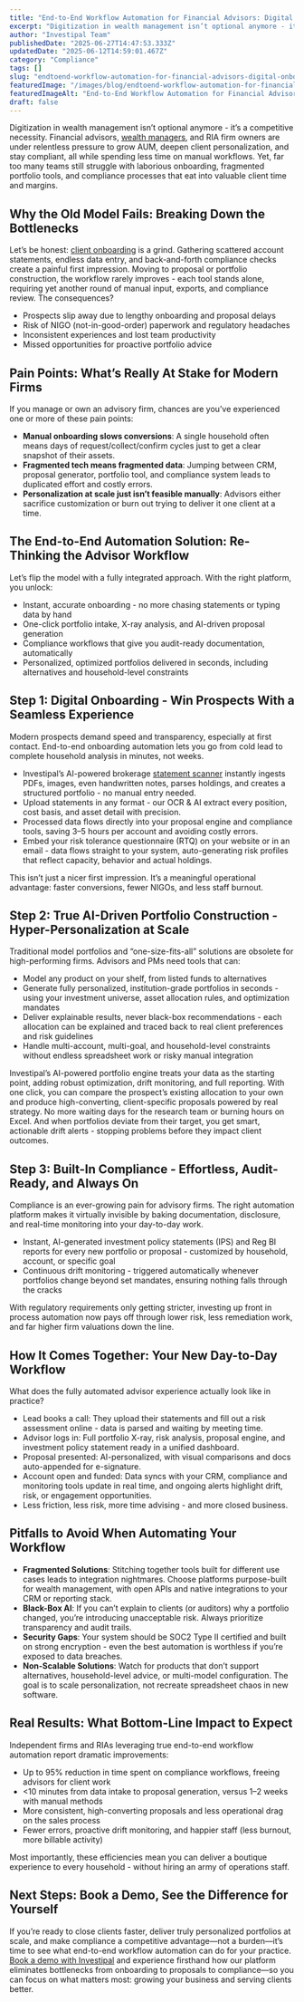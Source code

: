```yaml
---
title: "End-to-End Workflow Automation for Financial Advisors: Digital Onboarding, AI Portfolio Construction & Compliance"
excerpt: "Digitization in wealth management isn’t optional anymore - it’s a competitive necessity. Financial advisors, wealth managers , and RIA firm owners are under relentless pressure to grow AUM, deepen client."
author: "Investipal Team"
publishedDate: "2025-06-27T14:47:53.333Z"
updatedDate: "2025-06-12T14:59:01.467Z"
category: "Compliance"
tags: []
slug: "endtoend-workflow-automation-for-financial-advisors-digital-onboarding-ai-portfolio-construction-compliance"
featuredImage: "/images/blog/endtoend-workflow-automation-for-financial-advisors-digital-onboarding-ai-portfolio-construction-compliance__hero.png"
featuredImageAlt: "End-to-End Workflow Automation for Financial Advisors: Digital Onboarding, AI Portfolio Construction & Compliance"
draft: false
---
```

<p id="">Digitization in wealth management isn’t optional anymore - it’s a competitive necessity. Financial advisors, <a href="/segments/wealth-managers">wealth managers</a>, and RIA firm owners are under relentless pressure to grow AUM, deepen client personalization, and stay compliant, all while spending less time on manual workflows. Yet, far too many teams still struggle with laborious onboarding, fragmented portfolio tools, and compliance processes that eat into valuable client time and margins.</p><h2 id="">Why the Old Model Fails: Breaking Down the Bottlenecks</h2><p id="">Let’s be honest: <a href="/features/client-acquisition">client onboarding</a> is a grind. Gathering scattered account statements, endless data entry, and back-and-forth compliance checks create a painful first impression. Moving to proposal or portfolio construction, the workflow rarely improves - each tool stands alone, requiring yet another round of manual input, exports, and compliance review. The consequences?</p><ul id=""><li id="">Prospects slip away due to lengthy onboarding and proposal delays</li><li id="">Risk of NIGO (not-in-good-order) paperwork and regulatory headaches</li><li id="">Inconsistent experiences and lost team productivity</li><li id="">Missed opportunities for proactive portfolio advice</li></ul><h2 id="">Pain Points: What’s Really At Stake for Modern Firms</h2><p id="">If you manage or own an advisory firm, chances are you’ve experienced one or more of these pain points:</p><ul id=""><li id=""><strong id="">Manual onboarding slows conversions</strong>: A single household often means days of request/collect/confirm cycles just to get a clear snapshot of their assets.</li><li id=""><strong id="">Fragmented tech means fragmented data</strong>: Jumping between CRM, proposal generator, portfolio tool, and compliance system leads to duplicated effort and costly errors.</li><li id=""><strong id="">Personalization at scale just isn’t feasible manually</strong>: Advisors either sacrifice customization or burn out trying to deliver it one client at a time.</li></ul><h2 id="">The End-to-End Automation Solution: Re-Thinking the Advisor Workflow</h2><p id="">Let’s flip the model with a fully integrated approach. With the right platform, you unlock:</p><ul id=""><li id="">Instant, accurate onboarding - no more chasing statements or typing data by hand</li><li id="">One-click portfolio intake, X-ray analysis, and AI-driven proposal generation</li><li id="">Compliance workflows that give you audit-ready documentation, automatically</li><li id="">Personalized, optimized portfolios delivered in seconds, including alternatives and household-level constraints</li></ul><h2 id="">Step 1: Digital Onboarding - Win Prospects With a Seamless Experience</h2><p id="">Modern prospects demand speed and transparency, especially at first contact. End-to-end onboarding automation lets you go from cold lead to complete household analysis in minutes, not weeks.</p><ul id=""><li id="">Investipal’s AI-powered brokerage <a href="/features/automated-statement-scanner">statement scanner</a> instantly ingests PDFs, images, even handwritten notes, parses holdings, and creates a structured portfolio - no manual entry needed.</li><li id="">Upload statements in any format - our OCR & AI extract every position, cost basis, and asset detail with precision.</li><li id="">Processed data flows directly into your proposal engine and compliance tools, saving 3–5 hours per account and avoiding costly errors.</li><li id="">Embed your risk tolerance questionnaire (RTQ) on your website or in an email - data flows straight to your system, auto-generating risk profiles that reflect capacity, behavior and actual holdings.</li></ul><p id="">This isn’t just a nicer first impression. It’s a meaningful operational advantage: faster conversions, fewer NIGOs, and less staff burnout.</p><h2 id="">Step 2: True AI-Driven Portfolio Construction - Hyper-Personalization at Scale</h2><p id="">Traditional model portfolios and “one-size-fits-all” solutions are obsolete for high-performing firms. Advisors and PMs need tools that can:</p><ul id=""><li id="">Model any product on your shelf, from listed funds to alternatives</li><li id="">Generate fully personalized, institution-grade portfolios in seconds - using your investment universe, asset allocation rules, and optimization mandates</li><li id="">Deliver explainable results, never black-box recommendations - each allocation can be explained and traced back to real client preferences and risk guidelines</li><li id="">Handle multi-account, multi-goal, and household-level constraints without endless spreadsheet work or risky manual integration</li></ul><p id="">Investipal’s AI-powered portfolio engine treats your data as the starting point, adding robust optimization, drift monitoring, and full reporting. With one click, you can compare the prospect’s existing allocation to your own and produce high-converting, client-specific proposals powered by real strategy. No more waiting days for the research team or burning hours on Excel. And when portfolios deviate from their target, you get smart, actionable drift alerts - stopping problems before they impact client outcomes.</p><h2 id="">Step 3: Built-In Compliance - Effortless, Audit-Ready, and Always On</h2><p id="">Compliance is an ever-growing pain for advisory firms. The right automation platform makes it virtually invisible by baking documentation, disclosure, and real-time monitoring into your day-to-day work.</p><ul id=""><li id="">Instant, AI-generated investment policy statements (IPS) and Reg BI reports for every new portfolio or proposal - customized by household, account, or specific goal</li><li id="">Continuous drift monitoring - triggered automatically whenever portfolios change beyond set mandates, ensuring nothing falls through the cracks</li></ul><p id="">With regulatory requirements only getting stricter, investing up front in process automation now pays off through lower risk, less remediation work, and far higher firm valuations down the line.</p><h2 id="">How It Comes Together: Your New Day-to-Day Workflow</h2><p id="">What does the fully automated advisor experience actually look like in practice?</p><ul id=""><li id="">Lead books a call: They upload their statements and fill out a risk assessment online - data is parsed and waiting by meeting time.</li><li id="">Advisor logs in: Full portfolio X-ray, risk analysis, proposal engine, and investment policy statement ready in a unified dashboard.</li><li id="">Proposal presented: AI-personalized, with visual comparisons and docs auto-appended for e-signature.</li><li id="">Account open and funded: Data syncs with your CRM, compliance and monitoring tools update in real time, and ongoing alerts highlight drift, risk, or engagement opportunities.</li><li id="">Less friction, less risk, more time advising - and more closed business.</li></ul><h2 id="">Pitfalls to Avoid When Automating Your Workflow</h2><ul id=""><li id=""><strong id="">Fragmented Solutions</strong>: Stitching together tools built for different use cases leads to integration nightmares. Choose platforms purpose-built for wealth management, with open APIs and native integrations to your CRM or reporting stack.</li><li id=""><strong id="">Black-Box AI</strong>: If you can’t explain to clients (or auditors) why a portfolio changed, you’re introducing unacceptable risk. Always prioritize transparency and audit trails.</li><li id=""><strong id="">Security Gaps</strong>: Your system should be SOC2 Type II certified and built on strong encryption - even the best automation is worthless if you’re exposed to data breaches.</li><li id=""><strong id="">Non-Scalable Solutions</strong>: Watch for products that don’t support alternatives, household-level advice, or multi-model configuration. The goal is to scale personalization, not recreate spreadsheet chaos in new software.</li></ul><h2 id="">Real Results: What Bottom-Line Impact to Expect</h2><p id="">Independent firms and RIAs leveraging true end-to-end workflow automation report dramatic improvements:</p><ul id=""><li id="">Up to 95% reduction in time spent on compliance workflows, freeing advisors for client work</li><li id="">&lt;10 minutes from data intake to proposal generation, versus 1–2 weeks with manual methods</li><li id="">More consistent, high-converting proposals and less operational drag on the sales process</li><li id="">Fewer errors, proactive drift monitoring, and happier staff (less burnout, more billable activity)</li></ul><p id="">Most importantly, these efficiencies mean you can deliver a boutique experience to every household - without hiring an army of operations staff.</p><h2 id="">Next Steps: Book a Demo, See the Difference for Yourself</h2><p id="">If you’re ready to close clients faster, deliver truly personalized portfolios at scale, and make compliance a competitive advantage—not a burden—it’s time to see what end-to-end workflow automation can do for your practice. <a href="/book-a-demo" target="_blank" id="">Book a demo with Investipal</a> and experience firsthand how our platform eliminates bottlenecks from onboarding to proposals to compliance—so you can focus on what matters most: growing your business and serving clients better.</p>